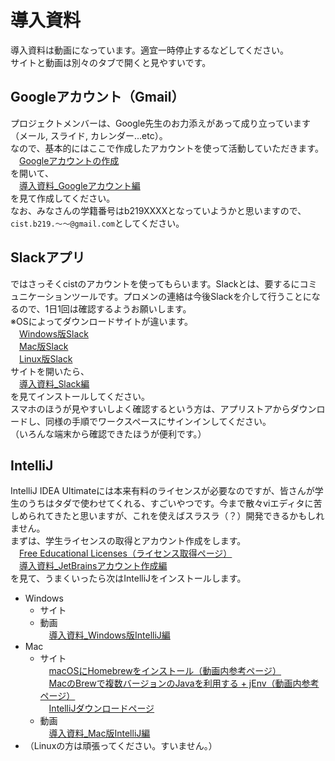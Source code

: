 # 導入資料

導入資料は動画になっています。適宜一時停止するなどしてください。  
サイトと動画は別々のタブで開くと見やすいです。

## Googleアカウント（Gmail）

プロジェクトメンバーは、Google先生のお力添えがあって成り立っています（メール, スライド, カレンダー...etc）。  
なので、基本的にはここで作成したアカウントを使って活動していただきます。  
　[Googleアカウントの作成](https://accounts.google.com/signup/v2/webcreateaccount?continue=https%3A%2F%2Faccounts.google.com%2FManageAccount%3Fnc%3D1&hl=ja&flowName=GlifWebSignIn&flowEntry=SignUp)  
を開いて、  
　[導入資料_Googleアカウント編](https://drive.google.com/open?id=15tVb13Voxr7Bv1_OS8qvGDF52yFqvQ7J)  
を見て作成してください。  
なお、みなさんの学籍番号はb219XXXXとなっていようかと思いますので、`cist.b219.～～@gmail.com`としてください。

## Slackアプリ

ではさっそくcistのアカウントを使ってもらいます。Slackとは、要するにコミュニケーションツールです。プロメンの連絡は今後Slackを介して行うことになるので、1日1回は確認するようお願いします。  
※OSによってダウンロードサイトが違います。  
　[Windows版Slack](https://slack.com/intl/ja-jp/downloads/windows)  
　[Mac版Slack](https://apps.apple.com/app/slack/id803453959)  
　[Linux版Slack](https://slack.com/intl/ja-jp/downloads/linux)  
サイトを開いたら、  
　[導入資料_Slack編](https://drive.google.com/open?id=1oqc7qOWMifGrBSvdUrj26PTnVu5euScg)  
を見てインストールしてください。  
スマホのほうが見やすいしよく確認するという方は、アプリストアからダウンロードし、同様の手順でワークスペースにサインインしてください。  
（いろんな端末から確認できたほうが便利です。）

## IntelliJ

IntelliJ IDEA Ultimateには本来有料のライセンスが必要なのですが、皆さんが学生のうちはタダで使わせてくれる、すごいやつです。今まで散々viエディタに苦しめられてきたと思いますが、これを使えばスラスラ（？）開発できるかもしれません。  
まずは、学生ライセンスの取得とアカウント作成をします。  
　[Free Educational Licenses（ライセンス取得ページ）](https://www.jetbrains.com/student/)  
　[導入資料_JetBrainsアカウント作成編](https://drive.google.com/open?id=12modHUZQc4RGHCAPmLj-Bn7-9FcbWFMe)  
を見て、うまくいったら次はIntelliJをインストールします。  
* Windows  
  * サイト  
  * 動画  
　[導入資料_Windows版IntelliJ編]() 
* Mac  
  * サイト  
　[macOSにHomebrewをインストール（動画内参考ページ）](https://qiita.com/pypypyo14/items/4bf3b8bd511b6e93c9f9)  
　[MacのBrewで複数バージョンのJavaを利用する + jEnv（動画内参考ページ）](https://qiita.com/seijikohara/items/56cc4ac83ef9d686fab2)  
　[IntelliJダウンロードページ](https://www.jetbrains.com/ja-jp/idea/download/#section=mac)  
  * 動画  
　[導入資料_Mac版IntelliJ編](https://drive.google.com/open?id=1aBBhxU-oF-6NGwS_QKxxkKx7tz5wQxai)  
* （Linuxの方は頑張ってください。すいません。）  
